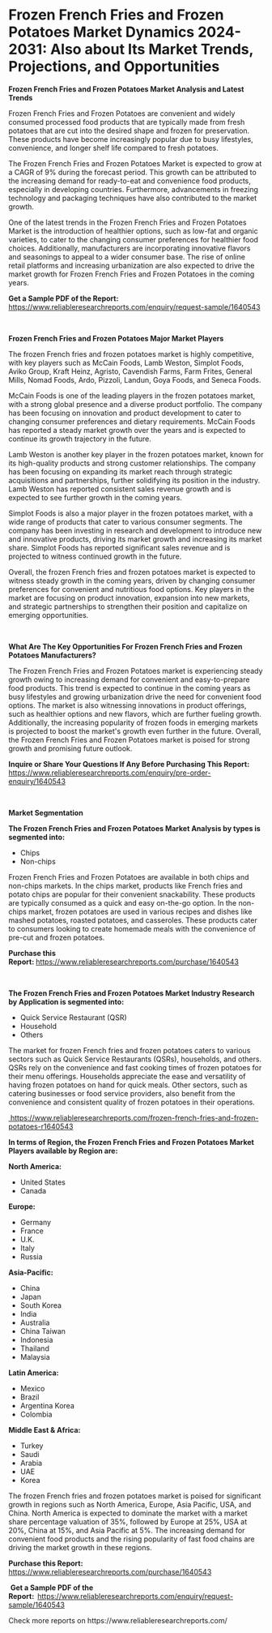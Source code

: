 <p><h1>Frozen French Fries and Frozen Potatoes Market Dynamics 2024-2031: Also about Its Market Trends, Projections, and Opportunities</h1></p><p><strong>Frozen French Fries and Frozen Potatoes Market Analysis and Latest Trends</strong></p>
<p><p>Frozen French Fries and Frozen Potatoes are convenient and widely consumed processed food products that are typically made from fresh potatoes that are cut into the desired shape and frozen for preservation. These products have become increasingly popular due to busy lifestyles, convenience, and longer shelf life compared to fresh potatoes.</p><p>The Frozen French Fries and Frozen Potatoes Market is expected to grow at a CAGR of 9% during the forecast period. This growth can be attributed to the increasing demand for ready-to-eat and convenience food products, especially in developing countries. Furthermore, advancements in freezing technology and packaging techniques have also contributed to the market growth.</p><p>One of the latest trends in the Frozen French Fries and Frozen Potatoes Market is the introduction of healthier options, such as low-fat and organic varieties, to cater to the changing consumer preferences for healthier food choices. Additionally, manufacturers are incorporating innovative flavors and seasonings to appeal to a wider consumer base. The rise of online retail platforms and increasing urbanization are also expected to drive the market growth for Frozen French Fries and Frozen Potatoes in the coming years.</p></p>
<p><strong>Get a Sample PDF of the Report:&nbsp;</strong> <a href="https://www.reliableresearchreports.com/enquiry/request-sample/1640543">https://www.reliableresearchreports.com/enquiry/request-sample/1640543</a></p>
<p>&nbsp;</p>
<p><strong>Frozen French Fries and Frozen Potatoes Major Market Players</strong></p>
<p><p>The frozen French fries and frozen potatoes market is highly competitive, with key players such as McCain Foods, Lamb Weston, Simplot Foods, Aviko Group, Kraft Heinz, Agristo, Cavendish Farms, Farm Frites, General Mills, Nomad Foods, Ardo, Pizzoli, Landun, Goya Foods, and Seneca Foods.</p><p>McCain Foods is one of the leading players in the frozen potatoes market, with a strong global presence and a diverse product portfolio. The company has been focusing on innovation and product development to cater to changing consumer preferences and dietary requirements. McCain Foods has reported a steady market growth over the years and is expected to continue its growth trajectory in the future.</p><p>Lamb Weston is another key player in the frozen potatoes market, known for its high-quality products and strong customer relationships. The company has been focusing on expanding its market reach through strategic acquisitions and partnerships, further solidifying its position in the industry. Lamb Weston has reported consistent sales revenue growth and is expected to see further growth in the coming years.</p><p>Simplot Foods is also a major player in the frozen potatoes market, with a wide range of products that cater to various consumer segments. The company has been investing in research and development to introduce new and innovative products, driving its market growth and increasing its market share. Simplot Foods has reported significant sales revenue and is projected to witness continued growth in the future. </p><p>Overall, the frozen French fries and frozen potatoes market is expected to witness steady growth in the coming years, driven by changing consumer preferences for convenient and nutritious food options. Key players in the market are focusing on product innovation, expansion into new markets, and strategic partnerships to strengthen their position and capitalize on emerging opportunities.</p></p>
<p>&nbsp;</p>
<p><strong>What Are The Key Opportunities For Frozen French Fries and Frozen Potatoes Manufacturers?</strong></p>
<p><p>The Frozen French Fries and Frozen Potatoes market is experiencing steady growth owing to increasing demand for convenient and easy-to-prepare food products. This trend is expected to continue in the coming years as busy lifestyles and growing urbanization drive the need for convenient food options. The market is also witnessing innovations in product offerings, such as healthier options and new flavors, which are further fueling growth. Additionally, the increasing popularity of frozen foods in emerging markets is projected to boost the market's growth even further in the future. Overall, the Frozen French Fries and Frozen Potatoes market is poised for strong growth and promising future outlook.</p></p>
<p><strong>Inquire or Share Your Questions If Any Before Purchasing This Report:</strong> <a href="https://www.reliableresearchreports.com/enquiry/pre-order-enquiry/1640543">https://www.reliableresearchreports.com/enquiry/pre-order-enquiry/1640543</a></p>
<p>&nbsp;</p>
<p><strong>Market Segmentation</strong></p>
<p><strong>The Frozen French Fries and Frozen Potatoes Market Analysis by types is segmented into:</strong></p>
<p><ul><li>Chips</li><li>Non-chips</li></ul></p>
<p><p>Frozen French Fries and Frozen Potatoes are available in both chips and non-chips markets. In the chips market, products like French fries and potato chips are popular for their convenient snackability. These products are typically consumed as a quick and easy on-the-go option. In the non-chips market, frozen potatoes are used in various recipes and dishes like mashed potatoes, roasted potatoes, and casseroles. These products cater to consumers looking to create homemade meals with the convenience of pre-cut and frozen potatoes.</p></p>
<p><strong>Purchase this Report:&nbsp;</strong><a href="https://www.reliableresearchreports.com/purchase/1640543">https://www.reliableresearchreports.com/purchase/1640543</a></p>
<p>&nbsp;</p>
<p><strong>The Frozen French Fries and Frozen Potatoes Market Industry Research by Application is segmented into:</strong></p>
<p><ul><li>Quick Service Restaurant (QSR)</li><li>Household</li><li>Others</li></ul></p>
<p><p>The market for frozen French fries and frozen potatoes caters to various sectors such as Quick Service Restaurants (QSRs), households, and others. QSRs rely on the convenience and fast cooking times of frozen potatoes for their menu offerings. Households appreciate the ease and versatility of having frozen potatoes on hand for quick meals. Other sectors, such as catering businesses or food service providers, also benefit from the convenience and consistent quality of frozen potatoes in their operations.</p></p>
<p><a href="https://www.reliableresearchreports.com/frozen-french-fries-and-frozen-potatoes-r1640543">&nbsp;https://www.reliableresearchreports.com/frozen-french-fries-and-frozen-potatoes-r1640543</a></p>
<p><strong>In terms of Region, the Frozen French Fries and Frozen Potatoes Market Players available by Region are:</strong></p>
<p>
    <p> <strong> North America: </strong>
        <ul>
            <li>United States</li>
            <li>Canada</li>
        </ul>
        </p> 
    <p> <strong> Europe: </strong>
        <ul>
            <li>Germany</li>
            <li>France</li>
            <li>U.K.</li>
            <li>Italy</li>
            <li>Russia</li>
        </ul>
        </p> 
    <p> <strong> Asia-Pacific: </strong>
        <ul>
            <li>China</li>
            <li>Japan</li>
            <li>South Korea</li>
            <li>India</li>
            <li>Australia</li>
            <li>China Taiwan</li>
            <li>Indonesia</li>
            <li>Thailand</li>
            <li>Malaysia</li>
        </ul>
        </p> 
    <p> <strong> Latin America: </strong>
        <ul>
            <li>Mexico</li>
            <li>Brazil</li>
            <li>Argentina Korea</li>
            <li>Colombia</li>
        </ul>
        </p> 
    <p> <strong> Middle East & Africa: </strong>
        <ul>
            <li>Turkey</li>
            <li>Saudi</li>
            <li>Arabia</li>
            <li>UAE</li>
            <li>Korea</li>
        </ul>
    </p>
    </p>
<p><p>The frozen French fries and frozen potatoes market is poised for significant growth in regions such as North America, Europe, Asia Pacific, USA, and China. North America is expected to dominate the market with a market share percentage valuation of 35%, followed by Europe at 25%, USA at 20%, China at 15%, and Asia Pacific at 5%. The increasing demand for convenient food products and the rising popularity of fast food chains are driving the market growth in these regions.</p></p>
<p><strong>Purchase this Report: </strong><a href="https://www.reliableresearchreports.com/purchase/1640543">https://www.reliableresearchreports.com/purchase/1640543</a></p>
<p>&nbsp;<strong>Get a Sample PDF of the Report:&nbsp;&nbsp;</strong><a href="https://www.reliableresearchreports.com/enquiry/request-sample/1640543">https://www.reliableresearchreports.com/enquiry/request-sample/1640543</a></p>
<p><strong></strong></p>
<p>Check more reports on https://www.reliableresearchreports.com/</p>